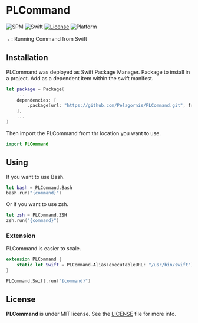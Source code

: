 # PLCommand
![SPM](https://img.shields.io/badge/SPM-compatible-brightgreen.svg)
![Swift](https://img.shields.io/badge/Swift-5.7-orange.svg)
[![License](https://img.shields.io/github/license/pelagornis/PLCommand)](https://github.com/pelagornis/PLCommand/blob/main/LICENSE)
![Platform](https://img.shields.io/badge/platforms-macOS%2010.5-red)

﹥: Running Command from Swift

## Installation
PLCommand was deployed as Swift Package Manager. Package to install in a project. Add as a dependent item within the swift manifest.
```swift
let package = Package(
    ...
    dependencies: [
        .package(url: "https://github.com/Pelagornis/PLCommand.git", from: "1.0.1")
    ],
    ...
)
```
Then import the PLCommand from thr location you want to use.

```swift
import PLCommand
```

## Using
If you want to use Bash.
```swift
let bash = PLCommand.Bash
bash.run("{command}")
```
Or if you want to use zsh.
```swift
let zsh = PLCommand.ZSH
zsh.run("{command}")
```

### Extension
PLCommand is easier to scale.

```swift
extension PLCommand {
    static let Swift = PLCommand.Alias(executableURL: "/usr/bin/swift")
}

PLCommand.Swift.run("{command}")
```


## License
**PLCommand** is under MIT license. See the [LICENSE](LICENSE) file for more info.

